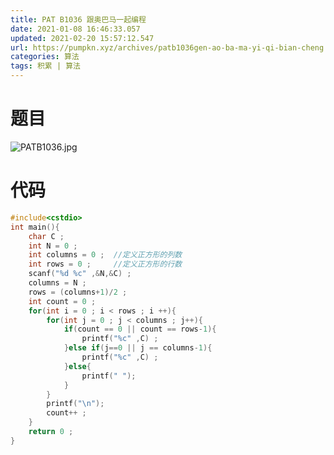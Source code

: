 ```yaml
---
title: PAT B1036 跟奥巴马一起编程
date: 2021-01-08 16:46:33.057
updated: 2021-02-20 15:57:12.547
url: https://pumpkn.xyz/archives/patb1036gen-ao-ba-ma-yi-qi-bian-cheng
categories: 算法
tags: 积累 | 算法
---
```


# 题目
![PATB1036.jpg](https://pumpkn.xyz/upload/2021/02/PATB1036-c8d3eaada6b04330a54001e34e1b5660.jpg)
# 代码
```c++
#include<cstdio>
int main(){
    char C ;
    int N = 0 ;
    int columns = 0 ;  //定义正方形的列数
    int rows = 0 ;     //定义正方形的行数
    scanf("%d %c" ,&N,&C) ;
    columns = N ;
    rows = (columns+1)/2 ;
    int count = 0 ;
    for(int i = 0 ; i < rows ; i ++){
        for(int j = 0 ; j < columns ; j++){
            if(count == 0 || count == rows-1){
                printf("%c" ,C) ;
            }else if(j==0 || j == columns-1){
                printf("%c" ,C) ;
            }else{
                printf(" ");
            }
        }
        printf("\n");
        count++ ;
    }
    return 0 ;
}

```